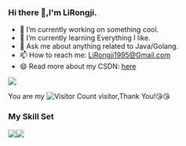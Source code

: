 ### Hi there 👋,I'm LiRongji.

- 🔭 I’m currently working on something cool.
- 🌱 I’m currently learning Everything I like.
- 💬 Ask me about anything related to Java/Golang.
- 📫 How to reach me: LiRongji1995@Gmail.com
- 😄 Read more about my CSDN: [here](https://blog.csdn.net/qq_44231797?spm=1000.2115.3001.5343)

![](https://github-readme-stats.vercel.app/api?username=lirongji1995&show_icons=true&theme=transparent)

You are my ![Visitor Count](https://profile-counter.glitch.me/lirongji1995/count.svg) visitor,Thank You!:kissing_heart::kissing_heart:

### My Skill Set

![](https://img.shields.io/badge/Java-ED8B00?style=for-the-badge&logo=openjdk&logoColor=white)![](https://img.shields.io/badge/Python-3776AB?style=for-the-badge&logo=python&logoColor=white)


